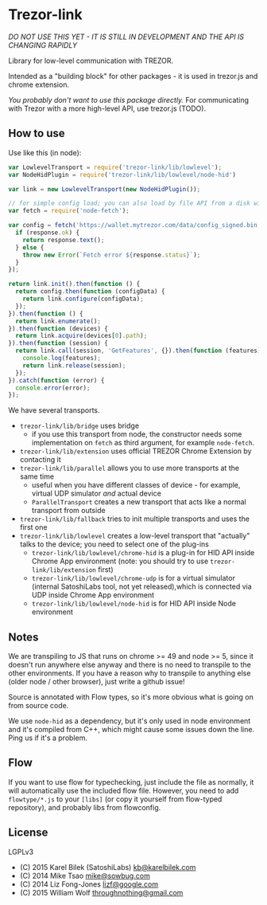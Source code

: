 Trezor-link
====

*DO NOT USE THIS YET - IT IS STILL IN DEVELOPMENT AND THE API IS CHANGING RAPIDLY*

Library for low-level communication with TREZOR.

Intended as a "building block" for other packages - it is used in trezor.js and chrome extension.

*You probably don't want to use this package directly.* For communicating with Trezor with a more high-level API, use trezor.js (TODO).

How to use
-----

Use like this (in node):

```javascript
var LowlevelTransport = require('trezor-link/lib/lowlevel');
var NodeHidPlugin = require('trezor-link/lib/lowlevel/node-hid')

var link = new LowlevelTransport(new NodeHidPlugin());

// for simple config load; you can also load by file API from a disk without node-fetch
var fetch = require('node-fetch');

var config = fetch('https://wallet.mytrezor.com/data/config_signed.bin').then(function (response) {
  if (response.ok) {
    return response.text();
  } else {
    throw new Error(`Fetch error ${response.status}`);
  }
});

return link.init().then(function () { 
  return config.then(function (configData) {
    return link.configure(configData);
  });
}).then(function () {
  return link.enumerate();
}).then(function (devices) {
  return link.acquire(devices[0].path);
}).then(function (session) {
  return link.call(session, 'GetFeatures', {}).then(function (features) {
    console.log(features);
    return link.release(session);
  });
}).catch(function (error) {
  console.error(error);
});

```

We have several transports.

* `trezor-link/lib/bridge` uses bridge
  * if you use this transport from node, the constructor needs some implementation on `fetch` as third argument, for example `node-fetch`.
* `trezor-link/lib/extension` uses official TREZOR Chrome Extension by contacting it
* `trezor-link/lib/parallel` allows you to use more transports at the same time
  * useful when you have different classes of device - for example, virtual UDP simulator *and* actual device
  * `ParallelTransport` creates a new transport that acts like a normal transport from outside
* `trezor-link/lib/fallback` tries to init multiple transports and uses the first one
* `trezor-link/lib/lowlevel` creates a low-level transport that "actually" talks to the device; you need to select one of the plug-ins
  * `trezor-link/lib/lowlevel/chrome-hid` is a plug-in for HID API inside Chrome App environment (note: you should try to use `trezor-link/lib/extension` first)
  * `trezor-link/lib/lowlevel/chrome-udp` is for a virtual simulator (internal SatoshiLabs tool, not yet released),which is connected via UDP inside Chrome App environment
  * `trezor-link/lib/lowlevel/node-hid` is for HID API inside Node environment


Notes
---
We are transpiling to JS that runs on chrome >= 49 and node >= 5, since it doesn't run anywhere else anyway and there is no need to transpile to the other environments. If you have a reason why to transpile to anything else (older node / other browser), just write a github issue!

Source is annotated with Flow types, so it's more obvious what is going on from source code.

We use `node-hid` as a dependency, but it's only used in node environment and it's compiled from C++, which might cause some issues down the line. Ping us if it's a problem.

Flow
----
If you want to use flow for typechecking, just include the file as normally, it will automatically use the included flow file. However, you need to add `flowtype/*.js` to your `[libs]` (or copy it yourself from flow-typed repository), and probably libs from flowconfig.


License
----
LGPLv3

* (C) 2015 Karel Bilek (SatoshiLabs) <kb@karelbilek.com>
* (C) 2014 Mike Tsao <mike@sowbug.com>
* (C) 2014 Liz Fong-Jones <lizf@google.com>
* (C) 2015 William Wolf <throughnothing@gmail.com>

